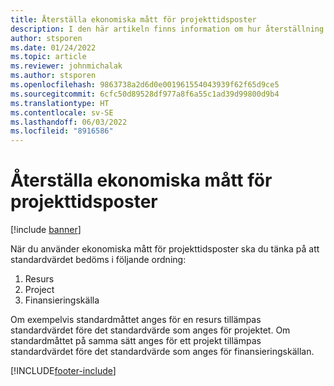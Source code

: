 ```yaml
---
title: Återställa ekonomiska mått för projekttidsposter
description: I den här artikeln finns information om hur återställning av ekonomiska mått tillämpas på tidsposter.
author: stsporen
ms.date: 01/24/2022
ms.topic: article
ms.reviewer: johnmichalak
ms.author: stsporen
ms.openlocfilehash: 9863738a2d6d0e001961554043939f62f65d9ce5
ms.sourcegitcommit: 6cfc50d89528df977a8f6a55c1ad39d99800d9b4
ms.translationtype: HT
ms.contentlocale: sv-SE
ms.lasthandoff: 06/03/2022
ms.locfileid: "8916586"
---
```

# <a name="defaulting-financial-dimensions-for-project-time-entries"></a>Återställa ekonomiska mått för projekttidsposter

[!include [banner](../includes/banner.md)]

När du använder ekonomiska mått för projekttidsposter ska du tänka på att standardvärdet bedöms i följande ordning:

1. Resurs
2. Project
3. Finansieringskälla

Om exempelvis standardmåttet anges för en resurs tillämpas standardvärdet före det standardvärde som anges för projektet. Om standardmåttet på samma sätt anges för ett projekt tillämpas standardvärdet före det standardvärde som anges för finansieringskällan.

[!INCLUDE[footer-include](../includes/footer-banner.md)]
